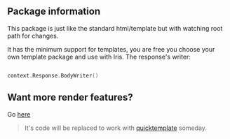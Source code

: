 ## Package information

This package is just like the standard html/template but with watching root path for changes.


It has the minimum support for templates, you are free you choose your own template package and use with Iris.
The response's writer:
```go

context.Response.BodyWriter()

```

## Want more render features?

Go [here](https://github.com/iris-contrib/render) 


> It's code will be replaced to work with [quicktemplate](https://github.com/valyala/quicktemplate) someday.
